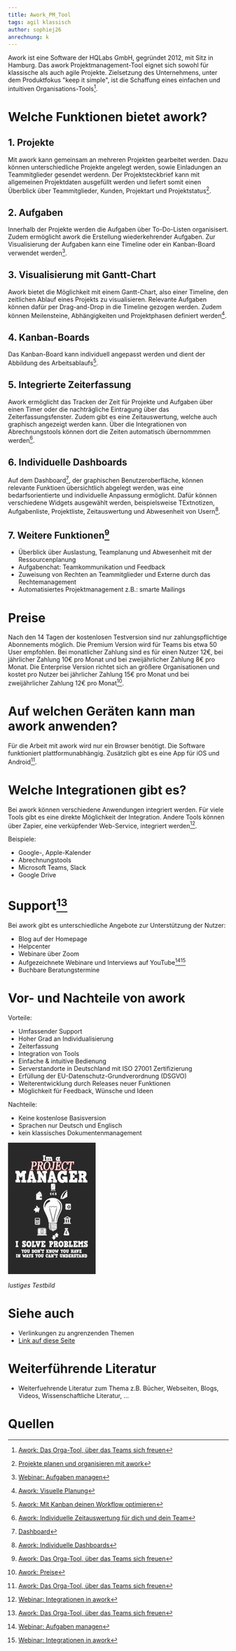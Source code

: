 ```yaml
---
title: Awork_PM_Tool
tags: agil klassisch
author: sophiej26
anrechnung: k 
---
```


Awork ist eine Software der HQLabs GmbH, gegründet 2012, mit Sitz in Hamburg. Das awork Projektmanagement-Tool eignet sich sowohl für klassische als auch agile Projekte. Zielsetzung des Unternehmens, unter dem Produktfokus "keep it simple", ist die Schaffung eines einfachen und intuitiven Organisations-Tools[^1]. 

# Welche Funktionen bietet awork?
## 1. Projekte 
Mit awork kann gemeinsam an mehreren Projekten gearbeitet werden. Dazu können unterschiedliche Projekte angelegt werden, sowie Einladungen an Teammitglieder gesendet werdenn. Der Projektsteckbrief kann mit allgemeinen Projektdaten ausgefüllt werden und liefert somit einen Überblick über Teammitglieder, Kunden, Projektart und Projektstatus[^10]. 
## 2. Aufgaben 
Innerhalb der Projekte werden die Aufgaben über To-Do-Listen organisisert. Zudem ermöglicht awork die Erstellung
wiederkehrender Aufgaben. Zur Visualisierung der Aufgaben kann eine Timeline oder ein Kanban-Board verwendet werden[^12]. 
## 3. Visualisierung mit Gantt-Chart 
Awork bietet die Möglichkeit mit einem Gantt-Chart, also einer Timeline, den zeitlichen Ablauf eines Projekts zu visualisieren. Relevante Aufgaben können dafür per Drag-and-Drop in die Timeline gezogen werden. Zudem können Meilensteine, Abhängigkeiten und Projektphasen definiert werden[^7]. 
## 4. Kanban-Boards
Das Kanban-Board kann individuell angepasst werden und dient der Abbildung des Arbeitsablaufs[^4]. 
## 5. Integrierte Zeiterfassung 
Awork ermöglicht das Tracken der Zeit für Projekte und Aufgaben über einen Timer oder die nachträgliche Eintragung über das Zeiterfassungsfenster. Zudem gibt es eine Zeitauswertung, welche auch graphisch angezeigt werden kann. Über die Integrationen von Abrechnungstools können dort die Zeiten automatisch übernommmen werden[^3].
## 6. Individuelle Dashboards 
Auf dem Dashboard[^8], der graphischen Benutzeroberfläche, können relevante Funktioen übersichtlich abgelegt werden, was eine bedarfsorientierte und individuelle Anpassung ermöglicht. 
Dafür können verschiedene Widgets ausgewählt werden, beispielsweise TExtnotizen, Aufgabenliste, Projektliste, Zeitauswertung und Abwesenheit von Usern[^2].
## 7. Weitere Funktionen[^1]
* Überblick über Auslastung, Teamplanung und Abwesenheit mit der Ressourcenplanung 
* Aufgabenchat: Teamkommunikation und Feedback 
* Zuweisung von Rechten an Teammitglieder und Externe durch das Rechtemanagement 
* Automatisiertes Projektmanagement z.B.: smarte Mailings 
# Preise 
Nach den 14 Tagen der kostenlosen Testversion sind nur zahlungspflichtige Abonnements möglich. Die Premium Version wird für Teams bis etwa 50 User empfohlen. Bei monatlicher Zahlung sind es für einen Nutzer 12€, bei jährlicher Zahlung 10€ pro Monat und bei zweijährlicher Zahlung 8€ pro Monat. Die Enterprise Version richtet sich an größere Organisationen und kostet pro Nutzer bei jährlicher Zahlung 15€ pro Monat und bei zweijährlicher Zahlung 12€ pro Monat[^6]. 
# Auf welchen Geräten kann man awork anwenden? 
Für die Arbeit mit awork wird nur ein Browser benötigt. Die Software funktioniert plattformunabhängig. Zusätzlich gibt es eine App für iOS und Android[^1]. 
# Welche Integrationen gibt es? 
Bei awork können verschiedene Anwendungen integriert werden. Für viele Tools gibt es eine direkte Möglichkeit der Integration. Andere Tools können über Zapier, eine verküpfender Web-Service, integriert werden[^13]. 

Beispiele: 
* Google-, Apple-Kalender 
* Abrechnungstools 
* Microsoft Teams, Slack 
* Google Drive 
# Support[^1]
Bei awork gibt es unterschiedliche Angebote zur Unterstützung der Nutzer: 
* Blog auf der Homepage 
* Helpcenter 
* Webinare über Zoom 
* Aufgezeichnete Webinare und Interviews auf YouTube[^12][^13]
* Buchbare Beratungstermine 
# Vor- und Nachteile von awork 
Vorteile: 
* Umfassender Support 
* Hoher Grad an Individualisierung 
* Zeiterfassung 
* Integration von Tools 
* Einfache & intuitive Bedienung 
* Serverstandorte in Deutschland mit ISO 27001 Zertifizierung 
* Erfüllung der EU-Datenschutz-Grundverordnung (DSGVO) 
* Weiterentwicklung durch Releases neuer Funktionen 
* Möglichkeit für Feedback, Wünsche und Ideen 

Nachteile: 
* Keine kostenlose Basisversion 
* Sprachen nur Deutsch und Englisch 
* kein klassisches Dokumentenmanagement 



![Beispielabbildung](Awork_PM_Tool/test-file.jpg)

*lustiges Testbild*



# Siehe auch
* Verlinkungen zu angrenzenden Themen
* [Link auf diese Seite](Awork_PM_Tool.md)
# Weiterführende Literatur
* Weiterfuehrende Literatur zum Thema z.B. Bücher, Webseiten, Blogs, Videos, Wissenschaftliche Literatur, ...
# Quellen
[^1]: [Awork: Das Orga-Tool, über das Teams sich freuen](https://www.awork.io/produkt/)
[^2]: [Awork: Individuelle Dashboards](https://blog.awork.io/neues-feature/jetzt-neu-individuelle-dashboards-in-awork/)
[^3]: [Awork: Individuelle Zeitauswertung für dich und dein Team](https://www.awork.io/blog/jetzt-neu-die-individuelle-zeitauswertung-fuer-dich-und-dein-team/)
[^4]: [Awork: Mit Kanban deinen Workflow optimieren](https://www.awork.io/blog/mit-kanban-deinen-workflow-optimieren-stop-starting-start-finishing/)
[^5]: [Awork: Roadmap](https://www.awork.io/roadmap/)
[^6]: [Awork: Preise](https://www.awork.io/preise/)
[^7]: [Awork: Visuelle Planung](https://www.awork.io/blog/visuelle-planung-in-awork/)
[^8]: [Dashboard](https://www.businessinsider.de/gruenderszene/lexikon/begriffe/dashboard/)
[^9]: [Der awork Test](https://pm-tools.info/projektmanagement-software-reviews/awork-test-und-kosten-aus-hamburg/?cn-reloaded=1)
[^10]: [Projekte planen und organisieren mit awork](https://www.youtube.com/watch?v=zTEa2inVWZU)
[^11]: [Unternehmensberatung Axel Schröder: Unsere awork Erfahrung](https://axel-schroeder.de/unsere-awork-erfahrung-ihre-digitale-planung/)
[^12]: [Webinar: Aufgaben managen](https://www.youtube.com/watch?v=bomHrZfe-SU)
[^13]: [Webinar: Integrationen in awork](https://www.youtube.com/watch?v=A1Hk5oDAiNY)
